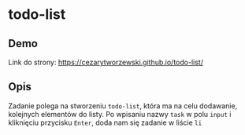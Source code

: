 # todo-list

## Demo

Link do strony: https://cezarytworzewski.github.io/todo-list/

## Opis

Zadanie polega na stworzeniu ```todo-list```, która ma na celu dodawanie,
kolejnych elementów do listy. 
Po wpisaniu nazwy `task` w polu `input` i kliknięciu przycisku `Enter`, doda 
nam się zadanie w liście `li`

